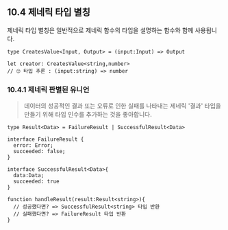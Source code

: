 ## 10.4 제네릭 타입 별칭

제네릭 타입 별칭은 일반적으로 제네릭 함수의 타입을 설명하는 함수와 함께 사용됩니다.

```
type CreatesValue<Input, Output> = (input:Input) => Output

let creator: CreatesValue<string,number>
// 🙄 타입 추론 : (input:string) => number

```

### 10.4.1 제네릭 판별된 유니언

> 데이터의 성공적인 결과 또는 오류로 인한 실패를 나타내는 제네릭 '결과' 타입을 만들기 위해 타입 인수를 추가하는 것을 좋아합니다.

```
type Result<Data> = FailureResult | SuccessfulResult<Data>

interface FailureResult {
  error: Error;
  succeeded: false;
}

interface SuccessfulResult<Data>{
  data:Data;
  succeeded: true
}

function handleResult(result:Result<string>){
  // 성공했다면? => SuccessfulResult<string> 타입 반환
  // 실패했다면? => FailureResult 타입 반환
}

```
